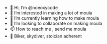 - 👋 Hi, I’m @noeoxycode
- 👀 I’m interested in making a lot of moula
- 🌱 I’m currently learning how to make moula
- 💞️ I’m looking to collaborate on making moula
- 📫 How to reach me , send me moula
- 🤖 Biker, skydiver, stoician adherent

<!---
noeoxycode/noeoxycode is a ✨ special ✨ repository because its `README.md` (this file) appears on your GitHub profile.
You can click the Preview link to take a look at your changes.
--->
